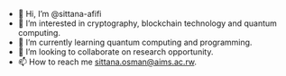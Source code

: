 - 👋 Hi, I’m @sittana-afifi
- 👀 I’m interested in cryptography, blockchain technology and quantum computing.
- 🌱 I’m currently learning quantum computing and programming.
- 💞️ I’m looking to collaborate on research opportunity.
- 📫 How to reach me sittana.osman@aims.ac.rw.

<!---
sittana-afifi/sittana-afifi is a ✨ special ✨ repository because its `README.md` (this file) appears on your GitHub profile.
You can click the Preview link to take a look at your changes.
--->
